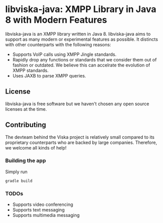 libviska-java: XMPP Library in Java 8 with Modern Features
==========================================================

libviska-java is an XMPP library written in Java 8. libviska-java aims to
support as many modern or experimental features as possible. It distincts with
other counterparts with the following reasons:

* Supports VoIP calls using XMPP Jingle standards.
* Rapidly drop any functions or standards that we consider them out of fashion
  or outdated. We believe this can accelrate the evolution of XMPP standards.
* Uses JAXB to parse XMPP queries.

## License

libviska-java is free software but we haven't chosen any open source licenses at
the time.

## Contributing

The devteam behind the Viska project is relatively small compared to its
proprietary counterparts who are backed by large companies. Therefore, we
welcome all kinds of help!

### Building the app

Simply run

```shell
gradle build
```

### TODOs

* Supports video conferencing
* Supports text messaging
* Supports multimedia messaging